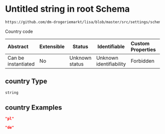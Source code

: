 # Untitled string in root Schema

```txt
https://github.com/dm-drogeriemarkt/lisa/blob/master/src/settings/schema.json#/properties/locations/items/properties/country
```

Country code


| Abstract            | Extensible | Status         | Identifiable            | Custom Properties | Additional Properties | Access Restrictions | Defined In                                                                               |
| :------------------ | ---------- | -------------- | ----------------------- | :---------------- | --------------------- | ------------------- | ---------------------------------------------------------------------------------------- |
| Can be instantiated | No         | Unknown status | Unknown identifiability | Forbidden         | Allowed               | none                | [settings.schema.json\*](../../src/settings/settings.schema.json "open original schema") |

## country Type

`string`

## country Examples

```json
"pl"
```

```json
"de"
```
